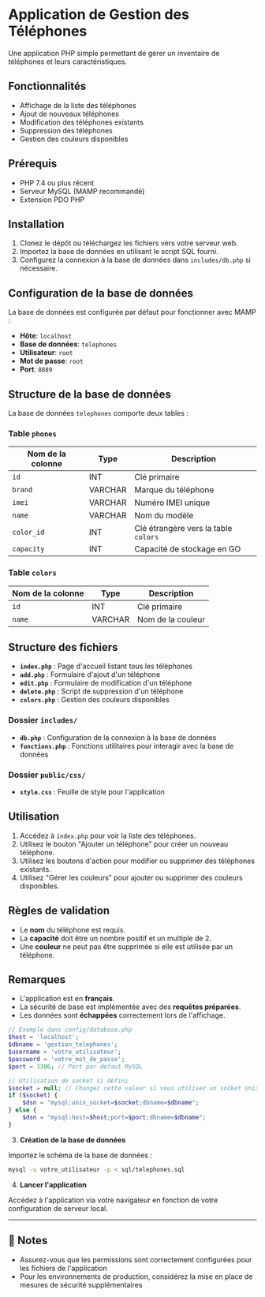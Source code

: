 # Application de Gestion des Téléphones

Une application PHP simple permettant de gérer un inventaire de téléphones et leurs caractéristiques.

## Fonctionnalités

- Affichage de la liste des téléphones
- Ajout de nouveaux téléphones
- Modification des téléphones existants
- Suppression des téléphones
- Gestion des couleurs disponibles

## Prérequis

- PHP 7.4 ou plus récent
- Serveur MySQL (MAMP recommandé)
- Extension PDO PHP

## Installation

1. Clonez le dépôt ou téléchargez les fichiers vers votre serveur web.
2. Importez la base de données en utilisant le script SQL fourni.
3. Configurez la connexion à la base de données dans `includes/db.php` si nécessaire.

## Configuration de la base de données

La base de données est configurée par défaut pour fonctionner avec MAMP :

- **Hôte**: `localhost`
- **Base de données**: `telephones`
- **Utilisateur**: `root`
- **Mot de passe**: `root`
- **Port**: `8889`

## Structure de la base de données

La base de données `telephones` comporte deux tables :

### Table `phones`

| Nom de la colonne | Type       | Description                              |
|-------------------|------------|------------------------------------------|
| `id`              | INT        | Clé primaire                             |
| `brand`           | VARCHAR    | Marque du téléphone                      |
| `imei`            | VARCHAR    | Numéro IMEI unique                       |
| `name`            | VARCHAR    | Nom du modèle                            |
| `color_id`        | INT        | Clé étrangère vers la table `colors`     |
| `capacity`        | INT        | Capacité de stockage en GO               |

### Table `colors`

| Nom de la colonne | Type       | Description                              |
|-------------------|------------|------------------------------------------|
| `id`              | INT        | Clé primaire                             |
| `name`            | VARCHAR    | Nom de la couleur                        |

## Structure des fichiers

- **`index.php`** : Page d'accueil listant tous les téléphones
- **`add.php`** : Formulaire d'ajout d'un téléphone
- **`edit.php`** : Formulaire de modification d'un téléphone
- **`delete.php`** : Script de suppression d'un téléphone
- **`colors.php`** : Gestion des couleurs disponibles

### Dossier `includes/`

- **`db.php`** : Configuration de la connexion à la base de données
- **`functions.php`** : Fonctions utilitaires pour interagir avec la base de données

### Dossier `public/css/`

- **`style.css`** : Feuille de style pour l'application

## Utilisation

1. Accédez à `index.php` pour voir la liste des téléphones.
2. Utilisez le bouton "Ajouter un téléphone" pour créer un nouveau téléphone.
3. Utilisez les boutons d'action pour modifier ou supprimer des téléphones existants.
4. Utilisez "Gérer les couleurs" pour ajouter ou supprimer des couleurs disponibles.

## Règles de validation

- Le **nom** du téléphone est requis.
- La **capacité** doit être un nombre positif et un multiple de 2.
- Une **couleur** ne peut pas être supprimée si elle est utilisée par un téléphone.

## Remarques

- L'application est en **français**.
- La sécurité de base est implémentée avec des **requêtes préparées**.
- Les données sont **échappées** correctement lors de l'affichage.


```php
// Exemple dans config/database.php
$host = 'localhost';
$dbname = 'gestion_telephones';
$username = 'votre_utilisateur';
$password = 'votre_mot_de_passe';
$port = 3306; // Port par défaut MySQL

// Utilisation de socket si défini
$socket = null; // Changez cette valeur si vous utilisez un socket Unix
if ($socket) {
    $dsn = "mysql:unix_socket=$socket;dbname=$dbname";
} else {
    $dsn = "mysql:host=$host;port=$port;dbname=$dbname";
}
```

3. **Création de la base de données**

Importez le schéma de la base de données :

```bash
mysql -u votre_utilisateur -p < sql/telephones.sql
```

4. **Lancer l'application**

Accédez à l'application via votre navigateur en fonction de votre configuration de serveur local.

---

## 📝 Notes

- Assurez-vous que les permissions sont correctement configurées pour les fichiers de l'application
- Pour les environnements de production, considérez la mise en place de mesures de sécurité supplémentaires
